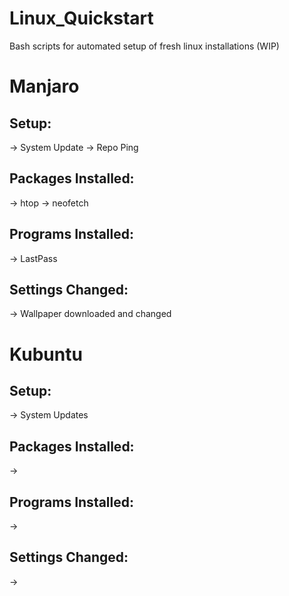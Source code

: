 # Linux_Quickstart
Bash scripts for automated setup of fresh linux installations (WIP)

# Manjaro
## Setup:
-> System Update
-> Repo Ping

## Packages Installed:
-> htop
-> neofetch

## Programs Installed:
-> LastPass

## Settings Changed:
-> Wallpaper downloaded and changed

# Kubuntu
## Setup:
-> System Updates

## Packages Installed:
-> 

 ## Programs Installed:
-> 

## Settings Changed:
->
